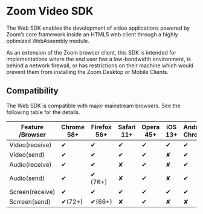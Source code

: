 # Zoom Video SDK

The Web SDK enables the development of video applications powered by Zoom’s core framework inside an HTML5 web client through a highly optimized WebAssembly module.

As an extension of the Zoom browser client, this SDK is intended for implementations where the end user has a low-bandwidth environment, is behind a network firewall, or has restrictions on their machine which would prevent them from installing the Zoom Desktop or Mobile Clients.

## Compatibility

The Web SDK is compatible with major mainstream browsers. See the following table for the details.

| Feature /Browser | Chrome 58+ | Firefox 56+ | Safari 11+ | Opera 45+ | iOS 13+ | Android Chrome |
|------------------|------------|-------------|------------|-----------|---------|----------------|
| Video(receive)   | ✔         | ✔          | ✔         | ✔        | ✔      | ✔             |
| Video(send)      | ✔         | ✔          | ✔         | ✔        | ✘      | ✔             |
| Audio(receive)   | ✔         | ✔          | ✘         | ✔        | ✘      | ✔             |
| Audio(send)      | ✔         | ✔ (76+)    | ✘         | ✔        | ✘      | ✔             |
| Screen(receive)  | ✔         | ✔          | ✔         | ✔        | ✔      | ✔             |
| Scrreen(send)    | ✔(72+)    | ✔(66+)     | ✘         | ✔        | ✘      | ✘             |